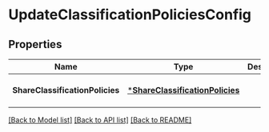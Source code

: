 # UpdateClassificationPoliciesConfig

## Properties
Name | Type | Description | Notes
------------ | ------------- | ------------- | -------------
**ShareClassificationPolicies** | [***ShareClassificationPolicies**](ShareClassificationPolicies.md) |  | [optional] [default to null]

[[Back to Model list]](../README.md#documentation-for-models) [[Back to API list]](../README.md#documentation-for-api-endpoints) [[Back to README]](../README.md)

